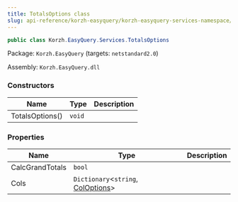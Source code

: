 ```yaml
---
title: TotalsOptions class
slug: api-reference/korzh-easyquery/korzh-easyquery-services-namespace/totalsoptions-class
---
```

```csharp
public class Korzh.EasyQuery.Services.TotalsOptions

```
Package: `Korzh.EasyQuery` (targets: `netstandard2.0`)

Assembly: `Korzh.EasyQuery.dll`

### Constructors

| Name | Type | Description | 
| --- | --- | --- | 
| TotalsOptions() | `void` |  | 


### Properties

| Name | Type | Description | 
| --- | --- | --- | 
| CalcGrandTotals | `bool` |  | 
| Cols | `Dictionary`&lt;`string`, [ColOptions](/api-reference/korzh-easyquery/korzh-easyquery-services-namespace/totalsoptions-coloptions-class)&gt; |  |